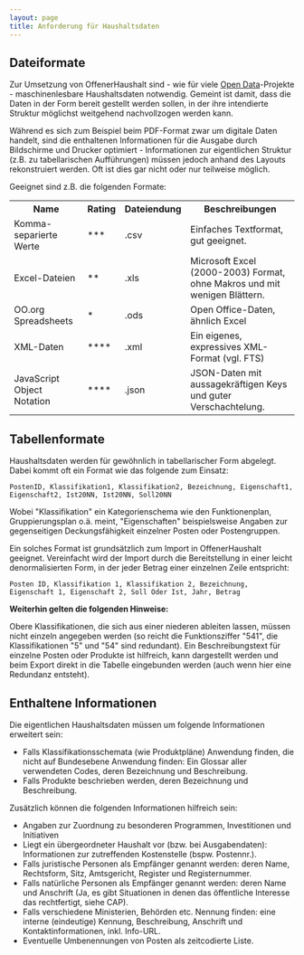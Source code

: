```yaml
---
layout: page
title: Anforderung für Haushaltsdaten
---
```


## Dateiformate

Zur Umsetzung von OffenerHaushalt sind - wie für viele [Open Data](http://okfn.de/opendata)-Projekte - maschinenlesbare Haushaltsdaten notwendig. Gemeint ist damit, dass die Daten in der Form bereit gestellt werden sollen, in der ihre intendierte Struktur möglichst weitgehend nachvollzogen werden kann.

Während es sich zum Beispiel beim PDF-Format zwar um digitale Daten handelt, sind die enthaltenen Informationen für die Ausgabe durch Bildschirme und Drucker optimiert - Informationen zur eigentlichen Struktur (z.B. zu tabellarischen Aufführungen) müssen jedoch anhand des Layouts rekonstruiert werden. Oft ist dies gar nicht oder nur teilweise möglich.

Geeignet sind z.B. die folgenden Formate:

<table class="table table-condensed">
<tr><th>Name</th><th>Rating</th><th>Dateiendung</th><th>Beschreibungen</tr>
<tr><td>Komma-separierte Werte</td><td>***</td><td>.csv</td><td>Einfaches Textformat, gut geeignet.</td></tr>
<tr><td>Excel-Dateien</td><td>**</td><td>.xls</td><td>Microsoft Excel (2000-2003) Format, ohne Makros und mit wenigen Blättern.</td></tr>
<tr><td>OO.org Spreadsheets</td><td>*</td><td>.ods</td><td>Open Office-Daten, ähnlich Excel</td></tr>
<tr><td>XML-Daten</td><td>****</td><td>.xml</td></td><td>Ein eigenes, expressives XML-Format (vgl. FTS)</td></tr>
<tr><td>JavaScript Object Notation</td><td>****</td><td>.json</td><td>JSON-Daten mit aussagekräftigen Keys und guter Verschachtelung.</td></tr>
</table>

## Tabellenformate

Haushaltsdaten werden für gewöhnlich in tabellarischer Form abgelegt. Dabei kommt oft ein Format wie das folgende zum Einsatz:

	PostenID, Klassifikation1, Klassifikation2, Bezeichnung, Eigenschaft1, Eigenschaft2, Ist20NN, Ist20NN, Soll20NN

Wobei "Klassifikation" ein Kategorienschema wie den Funktionenplan, Gruppierungsplan o.ä. meint, "Eigenschaften" beispielsweise Angaben zur gegenseitigen Deckungsfähigkeit einzelner Posten oder Postengruppen.

Ein solches Format ist grundsätzlich zum Import in OffenerHaushalt geeignet. Vereinfacht wird der Import durch die Bereitstellung in einer leicht denormalisierten Form, in der jeder Betrag einer einzelnen Zeile entspricht:

	Posten ID, Klassifikation 1, Klassifikation 2, Bezeichnung, Eigenschaft 1, Eigenschaft 2, Soll Oder Ist, Jahr, Betrag

**Weiterhin gelten die folgenden Hinweise:**

Obere Klassifikationen, die sich aus einer niederen ableiten lassen, müssen nicht einzeln angegeben werden (so reicht die Funktionsziffer "541", die Klassifikationen "5" und "54" sind redundant).
Ein Beschreibungstext für einzelne Posten oder Produkte ist hilfreich, kann dargestellt werden und beim Export direkt in die Tabelle eingebunden werden (auch wenn hier eine Redundanz entsteht).

## Enthaltene Informationen

Die eigentlichen Haushaltsdaten müssen um folgende Informationen erweitert sein:

* Falls Klassifikationsschemata (wie Produktpläne) Anwendung finden, die nicht auf Bundesebene Anwendung finden: Ein Glossar aller verwendeten Codes, deren Bezeichnung und Beschreibung.
* Falls Produkte beschrieben werden, deren Bezeichnung und Beschreibung.

Zusätzlich können die folgenden Informationen hilfreich sein:

* Angaben zur Zuordnung zu besonderen Programmen, Investitionen und Initiativen
* Liegt ein übergeordneter Haushalt vor (bzw. bei Ausgabendaten): Informationen zur zutreffenden Kostenstelle (bspw. Postennr.).
* Falls juristische Personen als Empfänger genannt werden: deren Name, Rechtsform, Sitz, Amtsgericht, Register und Registernummer.
* Falls natürliche Personen als Empfänger genannt werden: deren Name und Anschrift (Ja, es gibt Situationen in denen das öffentliche Interesse das rechtfertigt, siehe CAP).
* Falls verschiedene Ministerien, Behörden etc. Nennung finden: eine interne (eindeutige) Kennung, Beschreibung, Anschrift und Kontaktinformationen, inkl. Info-URL.
* Eventuelle Umbenennungen von Posten als zeitcodierte Liste.
